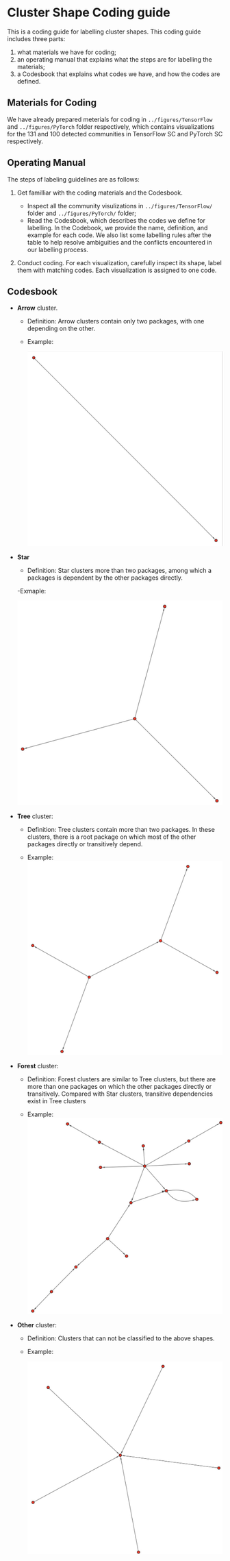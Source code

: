 # Cluster Shape Coding guide

This is a coding guide for labelling cluster shapes. This coding guide includes three parts:
1. what materials we have for coding;
2. an operating manual that explains what the steps are for labelling the materials;
3. a Codesbook that explains what codes we have, and how the codes are defined.

## Materials for Coding
We have already prepared meterials for coding in `../figures/TensorFlow` and `../figures/PyTorch` folder respectively, which contains visualizations for the 131 and 100 detected communities in TensorFlow SC and PyTorch SC respectively.

## Operating Manual
The steps of labeling guidelines are as follows:
1. Get familliar with the coding materials and the Codesbook.
    - Inspect all the community visulizations in `../figures/TensorFlow/` folder and `../figures/PyTorch/` folder;
    - Read the Codesbook, which describes the codes we define for labelling. In the Codebook, we provide the name, definition, and example for each code. We also list some labelling rules after the table to help resolve ambiguities and the conflicts encountered in our labelling process.

2.  Conduct coding. For each visualization, carefully inspect its shape, label them with matching codes. Each visualization is assigned to one code.

## Codesbook
- **Arrow** cluster.

  - Definition: Arrow clusters contain only two packages, with one depending on the other.

  - Example:

    ![tensorflow_community_071_cornac.jpg](../figures/tensorflow_community_071_cornac.jpg)

- **Star**

  - Definition: Star clusters more than two packages, among which a packages is dependent by the other packages directly.

  -Exmaple:

    ![pytorch_community_039_txtai.jpg](../figures/pytorch_community_039_txtai.jpg)

- **Tree** cluster:

  - Definition: Tree clusters contain more than two packages. In these clusters, there is a root package on which most of the other packages directly or transitively depend.

  - Example:
    ![pytorch_community_028_pgmpy.jpg](../figures/pytorch_community_028_pgmpy.jpg)

- **Forest** cluster:

  - Definition: Forest clusters are similar to Tree clusters, but there are more than one packages on which the other packages directly or transitively. Compared with Star clusters, transitive dependencies exist in Tree clusters

  - Example:
    ![tensorflow_community_009_g2p-en.jpg](../figures/tensorflow_community_009_g2p-en.jpg)

- **Other** cluster:

  - Definition: Clusters that can not be classified to the above shapes.

  - Example:

    ![tensorflow_community_021.jpg](../figures/tensorflow_community_021.jpg)
